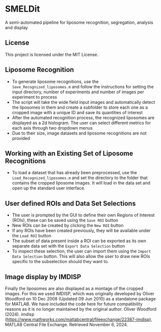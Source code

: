 # SMELDit
A semi-automated pipeline for liposome recognition, segregation, analysis and display

## License
This project is licensed under the MIT License.

## Liposome Recognition
- To generate liposome recognitions, use the `Save_Recognized_liposomes.m` and follow the instructions for setting the input directory, number of experiments and number of images per experiment to process
- The script will take the wide field input images and automatically detect the liposomes in them and create a subfolder to store each one as a cropped image with a unique ID and save its quantities of interest
- After the automated recognition process, the recognized liposomes are displayed as a 2d histogram. The user can select different metrics for each axis through two dropdown menus
- Due to their size, image datasets and liposome recognitions are not provided

## Working with an Existing Set of Liposome Recognitions
- To load a dataset that has already been preprocessed, use the `Load_Recognized_liposomes.m` and set the directory to the folder that contains the cropped liposome images. It will load in the data set and open up the standard user interface. 

## User defined ROIs and Data Set Selections

- The user is prompted by the GUI to define their own Regions of Interest (ROIs), these can be saved using the `Save ROI` button
- New ROIs can be created by clicking the `New ROI` button
- If any ROIs have been created previously, they will be available under the `Load ROI` button
- The subset of data present inside a ROI can be exported as its own separate data set with the `Export Data Selection` button
- To inspect these selection, the user can import them using the `Import Data Selection` button. This will also allow the user to draw new ROIs specific to the subselection should they want to.


## Image display by IMDISP
Finally the liposomes are also displayed as a montage of the cropped images. For this we used IMDISP, which was originally developed by Oliver Woodford on 10 Dec 2008 (Updated 09 Jun 2010) as a standalone package for MATLAB. We have included the code here for future compatibility reasons as it is no longer maintained by the original author. Oliver Woodford (2024). imdisp (https://www.mathworks.com/matlabcentral/fileexchange/22387-imdisp), MATLAB Central File Exchange. Retrieved November 6, 2024.
